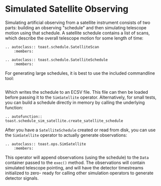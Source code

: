 
# Simulated Satellite Observing

Simulating artificial observing from a satellite instrument consists of
two parts: building an observing \"schedule\" and then simulating
telescope motion using that schedule. A satellite schedule contains a
list of scans, which describe the overall telescope motion for some
length of time:

```{eval-rst}
.. autoclass:: toast.schedule.SatelliteScan
    :members:
```

```{eval-rst}
.. autoclass:: toast.schedule.SatelliteSchedule
    :members:
```

For generating large schedules, it is best to use the included
commandline tool:

```{include} simulation_operators_sat_sched.inc
```

Which writes the schedule to an ECSV file. This file can then be loaded
before passing it to the `SimSatellite` operator.
Alternatively, for small tests, you can build a schedule directly in
memory by calling the underlying function:

```{eval-rst}
.. autofunction:: toast.schedule_sim_satellite.create_satellite_schedule
```

After you have a `SatelliteSchedule` created or read from
disk, you can use the `SimSatellite` operator to actually
generate observations:

```{eval-rst}
.. autoclass:: toast.ops.SimSatellite
    :members:
```

This operator will append observations (using the schedule) to the
`Data` container passed to the `exec()` method.
The observations will contain simulated telescope pointing, and will
have the detector timestreams initialized to zero- ready for calling
other simulation operators to generate detector signals.
